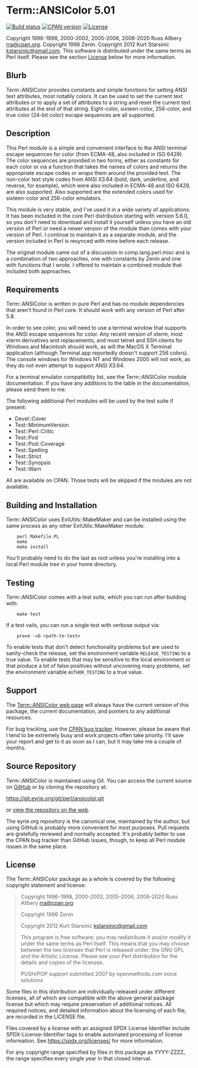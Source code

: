 # Term::ANSIColor 5.01

[![Build
status](https://travis-ci.org/rra/ansicolor.svg?branch=master)](https://travis-ci.org/rra/ansicolor)
[![CPAN
version](https://img.shields.io/cpan/v/Term-ANSIColor)](https://metacpan.org/release/Term-ANSIColor)
[![License](https://img.shields.io/cpan/l/Term-ANSIColor)](https://github.com/rra/ansicolor/blob/master/LICENSE)

Copyright 1996-1998, 2000-2002, 2005-2006, 2008-2020 Russ Allbery
<rra@cpan.org>.  Copyright 1996 Zenin.  Copyright 2012 Kurt Starsinic
<kstarsinic@gmail.com>.  This software is distributed under the same terms
as Perl itself.  Please see the section [License](#license) below for more
information.

## Blurb

Term::ANSIColor provides constants and simple functions for setting ANSI
text attributes, most notably colors.  It can be used to set the current
text attributes or to apply a set of attributes to a string and reset the
current text attributes at the end of that string.  Eight-color,
sixteen-color, 256-color, and true color (24-bit color) escape sequences
are all supported.

## Description

This Perl module is a simple and convenient interface to the ANSI terminal
escape sequences for color (from ECMA-48, also included in ISO 6429).  The
color sequences are provided in two forms, either as constants for each
color or via a function that takes the names of colors and returns the
appropriate escape codes or wraps them around the provided text.  The
non-color text style codes from ANSI X3.64 (bold, dark, underline, and
reverse, for example), which were also included in ECMA-48 and ISO 6429,
are also supported.  Also supported are the extended colors used for
sixteen-color and 256-color emulators.

This module is very stable, and I've used it in a wide variety of
applications.  It has been included in the core Perl distribution starting
with version 5.6.0, so you don't need to download and install it yourself
unless you have an old version of Perl or need a newer version of the
module than comes with your version of Perl.  I continue to maintain it as
a separate module, and the version included in Perl is resynced with mine
before each release.

The original module came out of a discussion in comp.lang.perl.misc and is
a combination of two approaches, one with constants by Zenin and one with
functions that I wrote.  I offered to maintain a combined module that
included both approaches.

## Requirements

Term::ANSIColor is written in pure Perl and has no module dependencies
that aren't found in Perl core.  It should work with any version of Perl
after 5.8.

In order to see color, you will need to use a terminal window that
supports the ANSI escape sequences for color.  Any recent version of
xterm, most xterm derivatives and replacements, and most telnet and SSH
clients for Windows and Macintosh should work, as will the MacOS X
Terminal application (although Terminal.app reportedly doesn't support 256
colors).  The console windows for Windows NT and Windows 2000 will not
work, as they do not even attempt to support ANSI X3.64.

For a terminal emulator compatibility list, see the Term::ANSIColor module
documentation.  If you have any additions to the table in the
documentation, please send them to me.

The following additional Perl modules will be used by the test suite if
present:

* Devel::Cover
* Test::MinimumVersion
* Test::Perl::Critic
* Test::Pod
* Test::Pod::Coverage
* Test::Spelling
* Test::Strict
* Test::Synopsis
* Test::Warn

All are available on CPAN.  Those tests will be skipped if the modules are
not available.

## Building and Installation

Term::ANSIColor uses ExtUtils::MakeMaker and can be installed using the
same process as any other ExtUtils::MakeMaker module:

```
    perl Makefile.PL
    make
    make install
```

You'll probably need to do the last as root unless you're installing into
a local Perl module tree in your home directory.

## Testing

Term::ANSIColor comes with a test suite, which you can run after building
with:

```
    make test
```

If a test vails, you can run a single test with verbose output via:

```
    prove -vb <path-to-test>
```

To enable tests that don't detect functionality problems but are used to
sanity-check the release, set the environment variable `RELEASE_TESTING`
to a true value.  To enable tests that may be sensitive to the local
environment or that produce a lot of false positives without uncovering
many problems, set the environment variable `AUTHOR_TESTING` to a true
value.

## Support

The [Term::ANSIColor web
page](https://www.eyrie.org/~eagle/software/ansicolor/) will always have
the current version of this package, the current documentation, and
pointers to any additional resources.

For bug tracking, use the [CPAN bug
tracker](https://rt.cpan.org/Dist/Display.html?Name=Term-ANSIColor).
However, please be aware that I tend to be extremely busy and work
projects often take priority.  I'll save your report and get to it as soon
as I can, but it may take me a couple of months.

## Source Repository

Term::ANSIColor is maintained using Git.  You can access the current
source on [GitHub](https://github.com/rra/ansicolor) or by cloning the
repository at:

https://git.eyrie.org/git/perl/ansicolor.git

or [view the repository on the
web](https://git.eyrie.org/?p=perl/ansicolor.git).

The eyrie.org repository is the canonical one, maintained by the author,
but using GitHub is probably more convenient for most purposes.  Pull
requests are gratefully reviewed and normally accepted.  It's probably
better to use the CPAN bug tracker than GitHub issues, though, to keep all
Perl module issues in the same place.

## License

The Term::ANSIColor package as a whole is covered by the following
copyright statement and license:

> Copyright 1996-1998, 2000-2002, 2005-2006, 2008-2020
>     Russ Allbery <rra@cpan.org>
>
> Copyright 1996
>     Zenin
>
> Copyright 2012
>     Kurt Starsinic <kstarsinic@gmail.com>
>
> This program is free software; you may redistribute it and/or modify it
> under the same terms as Perl itself.  This means that you may choose
> between the two licenses that Perl is released under: the GNU GPL and the
> Artistic License.  Please see your Perl distribution for the details and
> copies of the licenses.
>
> PUSH/POP support submitted 2007 by openmethods.com voice solutions

Some files in this distribution are individually released under different
licenses, all of which are compatible with the above general package
license but which may require preservation of additional notices.  All
required notices, and detailed information about the licensing of each
file, are recorded in the LICENSE file.

Files covered by a license with an assigned SPDX License Identifier
include SPDX-License-Identifier tags to enable automated processing of
license information.  See https://spdx.org/licenses/ for more information.

For any copyright range specified by files in this package as YYYY-ZZZZ,
the range specifies every single year in that closed interval.
